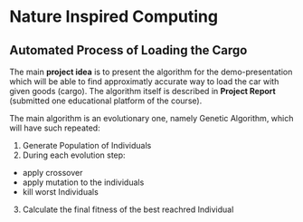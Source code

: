 # Nature Inspired Computing

## Automated Process of Loading the Cargo

The main **project idea** is to present the algorithm for the demo-presentation which will be able to find approximatly accurate way to load the car with given goods (cargo). The algorithm itself is described in **Project Report** (submitted one educational platform of the course).

The main algorithm is an evolutionary one, namely Genetic Algorithm, which will have such repeated:
1. Generate Population of Individuals
2. During each evolution step:
  - apply crossover
  - apply mutation to the individuals
  - kill worst Individuals
3. Calculate the final fitness of the best reachred Individual
